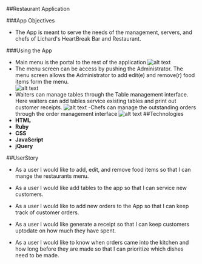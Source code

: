 ##Restaurant Application

###App Objectives
- The App is meant to serve the needs of the management, servers, and chefs of Lichard's HeartBreak Bar and Restaurant.

###Using the App
- Main menu is the portal to the rest of the application
![alt text](Resto_screen_shot.jpg "Main Menu screen shot")
- The menu screen can be access by pushing the Administrator. The menu screen allows the Administrator to add edit(e) and remove(r) food items form the menu.  
![alt text](Menu.png "Menu screen shot")
- Waiters can manage tables through the Table management interface. Here waiters can add tables service existing tables and print out customer receipts.
![alt text](Waiters.png "Menu screen shot")
-Chefs can manage the outstanding orders through the order management interface
![alt text](chef.png "Menu screen shot")
##Technologies
- **HTML**
- **Ruby**
- **CSS**
- **JavaScript**
- **jQuery**


##UserStory
- As a user I would like to add, edit, and remove food items so that I can mange the restaurants menu.

- As a user I would like add tables to the app so that I can service new customers.

- As a user I would like to add new orders to the App so that I can keep track of customer orders.

- As a user I would like generate a receipt so that I can keep customers uptodate on how much they have spent.

- As a user I would like to know when orders came into the kitchen and how long before they are made so that I can prioritize which dishes need to be made.
